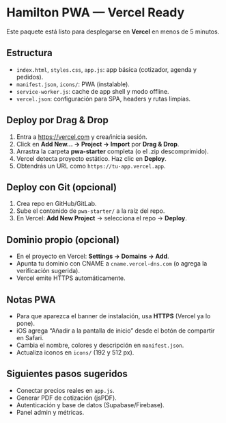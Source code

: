 # Hamilton PWA — Vercel Ready

Este paquete está listo para desplegarse en **Vercel** en menos de 5 minutos.

## Estructura
- `index.html`, `styles.css`, `app.js`: app básica (cotizador, agenda y pedidos).
- `manifest.json`, `icons/`: PWA (instalable).
- `service-worker.js`: cache de app shell y modo offline.
- `vercel.json`: configuración para SPA, headers y rutas limpias.

## Deploy por Drag & Drop
1. Entra a https://vercel.com y crea/inicia sesión.
2. Click en **Add New… → Project → Import** por **Drag & Drop**.
3. Arrastra la carpeta **pwa-starter** completa (o el .zip descomprimido).
4. Vercel detecta proyecto estático. Haz clic en **Deploy**.
5. Obtendrás un URL como `https://tu-app.vercel.app`.

## Deploy con Git (opcional)
1. Crea repo en GitHub/GitLab.
2. Sube el contenido de `pwa-starter/` a la raíz del repo.
3. En Vercel: **Add New Project** → selecciona el repo → **Deploy**.

## Dominio propio (opcional)
- En el proyecto en Vercel: **Settings → Domains → Add**.
- Apunta tu dominio con CNAME a `cname.vercel-dns.com` (o agrega la verificación sugerida).
- Vercel emite HTTPS automáticamente.

## Notas PWA
- Para que aparezca el banner de instalación, usa **HTTPS** (Vercel ya lo pone).
- iOS agrega “Añadir a la pantalla de inicio” desde el botón de compartir en Safari.
- Cambia el nombre, colores y descripción en `manifest.json`.
- Actualiza iconos en `icons/` (192 y 512 px).

## Siguientes pasos sugeridos
- Conectar precios reales en `app.js`.
- Generar PDF de cotización (jsPDF).
- Autenticación y base de datos (Supabase/Firebase).
- Panel admin y métricas.
